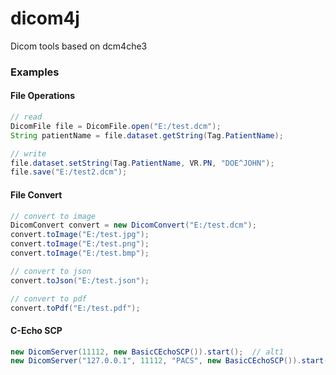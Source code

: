 # dicom4j
Dicom tools based on dcm4che3

### Examples

#### File Operations

```java
// read
DicomFile file = DicomFile.open("E:/test.dcm");
String patientName = file.dataset.getString(Tag.PatientName);

// write
file.dataset.setString(Tag.PatientName, VR.PN, "DOE^JOHN");
file.save("E:/test2.dcm");
```

#### File Convert

```java
// convert to image
DicomConvert convert = new DicomConvert("E:/test.dcm");
convert.toImage("E:/test.jpg");
convert.toImage("E:/test.png");
convert.toImage("E:/test.bmp");

// convert to json
convert.toJson("E:/test.json");

// convert to pdf
convert.toPdf("E:/test.pdf");
```

#### C-Echo SCP

```java
new DicomServer(11112, new BasicCEchoSCP()).start();  // alt1
new DicomServer("127.0.0.1", 11112, "PACS", new BasicCEchoSCP()).start();  // alt2
```
